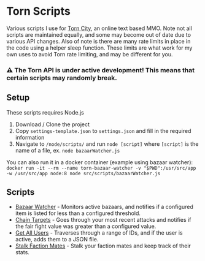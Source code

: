 # Torn Scripts

Various scripts I use for [Torn City](https://www.torn.com/1605235), an online text based MMO. Note not all scripts are maintained equally, and some may become out of date due to various API changes. Also of note is there are many rate limits in place in the code using a helper sleep function. These limits are what work for my own uses to avoid Torn rate limiting, and may be different for you.

### :warning: The Torn API is under active development! This means that certain scripts may randomly break.

## Setup
These scripts requires Node.js

1. Download / Clone the project
2. Copy `settings-template.json` to `settings.json` and fill in the required information
3. Navigate to `/node/scripts/` and run `node [script]` where `[script]` is the name of a file, ex. `node bazaarWatcher.js`

You can also run it in a docker container (example using bazaar watcher):
`docker run -it --rm --name torn-bazaar-watcher -v "$PWD":/usr/src/app -w /usr/src/app node:8 node src/scripts/bazaarWatcher.js`

## Scripts

- [Bazaar Watcher](/src/scripts/bazaarWatcher.js) - Monitors active bazaars, and notifies if a configured item is listed for less than a configured threshold.  
- [Chain Targets](/src/scripts/chainTargets.js) - Goes through your most recent attacks and notifies if the fair fight value was greater than a configured value.  
- [Get All Users](/src/scripts/getAllUsers.js) - Traverses through a range of IDs, and if the user is active, adds them to a JSON file.
- [Stalk Faction Mates](/src/scripts/stalkFactionMates.js) - Stalk your faction mates and keep track of their stats.
